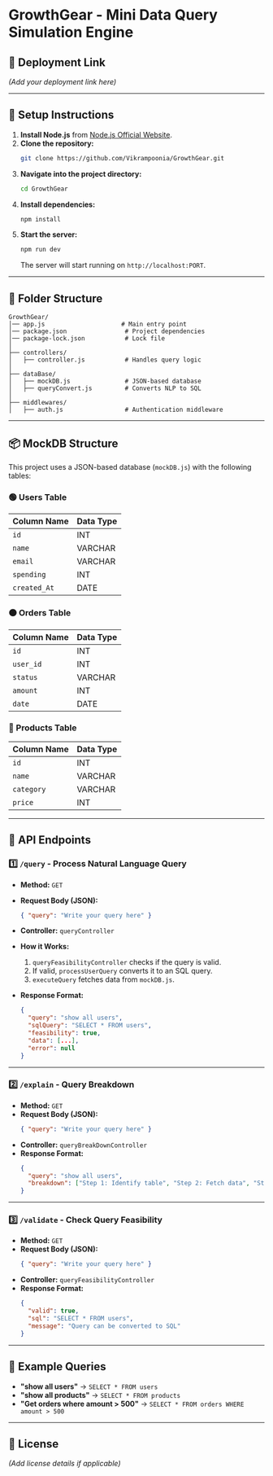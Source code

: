 # GrowthGear - Mini Data Query Simulation Engine

## 🚀 Deployment Link
_(Add your deployment link here)_

---

## 📌 Setup Instructions

1. **Install Node.js** from [Node.js Official Website](https://nodejs.org/en/download).
2. **Clone the repository:**
   ```sh
   git clone https://github.com/Vikrampoonia/GrowthGear.git
   ```
3. **Navigate into the project directory:**
   ```sh
   cd GrowthGear
   ```
4. **Install dependencies:**
   ```sh
   npm install
   ```
5. **Start the server:**
   ```sh
   npm run dev
   ```
   The server will start running on `http://localhost:PORT`.

---

## 📂 Folder Structure
```
GrowthGear/
│── app.js                     # Main entry point
│── package.json                # Project dependencies
│── package-lock.json           # Lock file
│
├── controllers/
│   ├── controller.js           # Handles query logic
│
├── dataBase/
│   ├── mockDB.js               # JSON-based database
│   ├── queryConvert.js         # Converts NLP to SQL
│
├── middlewares/
│   ├── auth.js                 # Authentication middleware
```

---

## 📦 MockDB Structure
This project uses a JSON-based database (`mockDB.js`) with the following tables:

### 🟢 Users Table
| Column Name  | Data Type  |
|-------------|-----------|
| `id`        | INT       |
| `name`      | VARCHAR   |
| `email`     | VARCHAR   |
| `spending`  | INT       |
| `created_At` | DATE      |

### 🟠 Orders Table
| Column Name | Data Type  |
|------------|-----------|
| `id`       | INT       |
| `user_id`  | INT       |
| `status`   | VARCHAR   |
| `amount`   | INT       |
| `date`     | DATE      |

### 🔵 Products Table
| Column Name | Data Type  |
|------------|-----------|
| `id`       | INT       |
| `name`     | VARCHAR   |
| `category` | VARCHAR   |
| `price`    | INT       |

---

## 📡 API Endpoints

### **1️⃣ `/query` - Process Natural Language Query**
- **Method:** `GET`
- **Request Body (JSON):**
  ```json
  { "query": "Write your query here" }
  ```
- **Controller:** `queryController`
- **How it Works:**
  1. `queryFeasibilityController` checks if the query is valid.
  2. If valid, `processUserQuery` converts it to an SQL query.
  3. `executeQuery` fetches data from `mockDB.js`.

- **Response Format:**
  ```json
  {
    "query": "show all users",
    "sqlQuery": "SELECT * FROM users",
    "feasibility": true,
    "data": [...],
    "error": null
  }
  ```

---

### **2️⃣ `/explain` - Query Breakdown**
- **Method:** `GET`
- **Request Body (JSON):**
  ```json
  { "query": "Write your query here" }
  ```
- **Controller:** `queryBreakDownController`
- **Response Format:**
  ```json
  {
    "query": "show all users",
    "breakdown": ["Step 1: Identify table", "Step 2: Fetch data", "Step 3: Return response"]
  }
  ```

---

### **3️⃣ `/validate` - Check Query Feasibility**
- **Method:** `GET`
- **Request Body (JSON):**
  ```json
  { "query": "Write your query here" }
  ```
- **Controller:** `queryFeasibilityController`
- **Response Format:**
  ```json
  {
    "valid": true,
    "sql": "SELECT * FROM users",
    "message": "Query can be converted to SQL"
  }
  ```

---

## 📝 Example Queries
- **"show all users"** → `SELECT * FROM users`
- **"show all products"** → `SELECT * FROM products`
- **"Get orders where amount > 500"** → `SELECT * FROM orders WHERE amount > 500`

---

## 📜 License
_(Add license details if applicable)_

